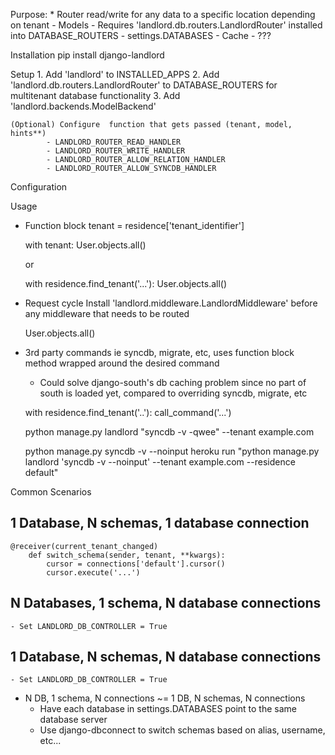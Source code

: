 Purpose:
    * Router read/write for any data to a specific location depending on tenant
        - Models
            - Requires 'landlord.db.routers.LandlordRouter' installed into DATABASE_ROUTERS
            - settings.DATABASES
        - Cache - ???


Installation
    pip install django-landlord

Setup
    1. Add 'landlord' to INSTALLED_APPS
    2. Add 'landlord.db.routers.LandlordRouter' to DATABASE_ROUTERS for multitenant database functionality
    3. Add 'landlord.backends.ModelBackend'
    
    (Optional) Configure  function that gets passed (tenant, model, hints**)
            - LANDLORD_ROUTER_READ_HANDLER
            - LANDLORD_ROUTER_WRITE_HANDLER
            - LANDLORD_ROUTER_ALLOW_RELATION_HANDLER
            - LANDLORD_ROUTER_ALLOW_SYNCDB_HANDLER
Configuration

Usage
* Function block
    tenant = residence['tenant_identifier']
    
    with tenant:
        User.objects.all()

    or

    with residence.find_tenant('...'):
        User.objects.all()

* Request cycle
    Install 'landlord.middleware.LandlordMiddleware' before any middleware that needs to be routed
    
    User.objects.all()

* 3rd party commands ie syncdb, migrate, etc, uses function block method wrapped around the desired command
    - Could solve django-south's db caching problem since no part of south is loaded yet, 
    compared to overriding syncdb, migrate, etc

    with residence.find_tenant('..'):
        call_command('...')

    python manage.py landlord "syncdb -v -qwee" --tenant example.com

    python manage.py syncdb -v --noinput
    heroku run "python manage.py landlord 'syncdb -v --noinput' --tenant example.com --residence default"


Common Scenarios
## 1 Database, N schemas, 1 database connection
    @receiver(current_tenant_changed)
        def switch_schema(sender, tenant, **kwargs):
            cursor = connections['default'].cursor()
            cursor.execute('...')
            
## N Databases, 1 schema, N database connections
    - Set LANDLORD_DB_CONTROLLER = True

## 1 Database, N schemas, N database connections
    - Set LANDLORD_DB_CONTROLLER = True

* N DB, 1 schema, N connections ~= 1 DB, N schemas, N connections
    - Have each database in settings.DATABASES point to the same database server
    - Use django-dbconnect to switch schemas based on alias, username, etc...